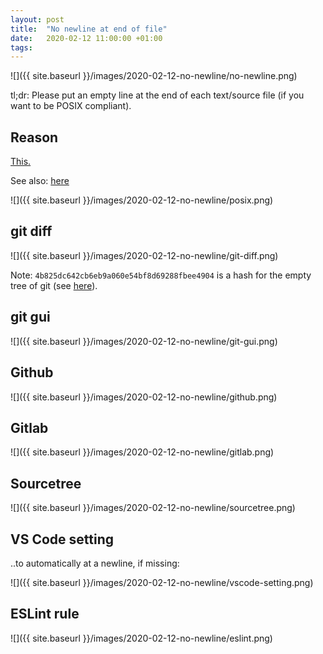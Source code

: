 ```yaml
---
layout: post
title:  "No newline at end of file"
date:   2020-02-12 11:00:00 +01:00
tags:
---
```


![]({{ site.baseurl }}/images/2020-02-12-no-newline/no-newline.png)

tl;dr: Please put an empty line at the end of each text/source file (if you want to be POSIX compliant).

## Reason

[This.](https://pubs.opengroup.org/onlinepubs/9699919799/basedefs/V1_chap03.html##tag_03_206)

See also: [here](https://stackoverflow.com/questions/729692/why-should-text-files-end-with-a-newline/729795##729795)

![]({{ site.baseurl }}/images/2020-02-12-no-newline/posix.png)

## git diff

![]({{ site.baseurl }}/images/2020-02-12-no-newline/git-diff.png)

Note: `4b825dc642cb6eb9a060e54bf8d69288fbee4904` is a hash for the empty tree of git (see [here](https://stackoverflow.com/questions/9765453/is-gits-semi-secret-empty-tree-object-reliable-and-why-is-there-not-a-symbolic)).

## git gui

![]({{ site.baseurl }}/images/2020-02-12-no-newline/git-gui.png)

## Github

![]({{ site.baseurl }}/images/2020-02-12-no-newline/github.png)

## Gitlab

![]({{ site.baseurl }}/images/2020-02-12-no-newline/gitlab.png)

## Sourcetree

![]({{ site.baseurl }}/images/2020-02-12-no-newline/sourcetree.png)

## VS Code setting

..to automatically at a newline, if missing:

![]({{ site.baseurl }}/images/2020-02-12-no-newline/vscode-setting.png)

## ESLint rule

![]({{ site.baseurl }}/images/2020-02-12-no-newline/eslint.png)
